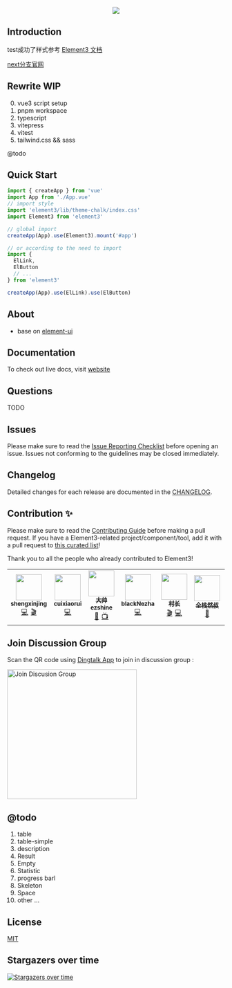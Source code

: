 <p align="center">
  <img src="https://cdn.jsdelivr.net/gh/shengxinjing/static/element3.svg">
</p>

## Introduction

test成功了样式参考 [Element3 文档](https://e3.shengxinjing.cn/#/component/button)

[next分支官网](https://element3.netlify.app/)

## Rewrite WIP

0. vue3 script setup
1. pnpm workspace
2. typescript
3. vitepress
4. vitest
5. tailwind.css && sass

@todo
## Quick Start 

```js
import { createApp } from 'vue'
import App from './App.vue'
// import style
import 'element3/lib/theme-chalk/index.css'
import Element3 from 'element3'

// global import
createApp(App).use(Element3).mount('#app')

// or according to the need to import
import {
  ElLink,
  ElButton
  // ...
} from 'element3'

createApp(App).use(ElLink).use(ElButton)
```

## About

- base on [element-ui](https://github.com/ElemeFE/element)

## Documentation

To check out live docs, visit [website](e3.shengxinjing.cn/)

## Questions

TODO

## Issues

Please make sure to read the [Issue Reporting Checklist](TODO) before opening an issue. Issues not conforming to the guidelines may be closed immediately.

## Changelog

Detailed changes for each release are documented in the [CHANGELOG](https://github.com/kkbjs/element3/blob/master/CHANGELOG.md).

## Contribution ✨

Please make sure to read the [Contributing Guide](https://juejin.im/post/6864462363039531022) before making a pull request. If you have a Element3-related project/component/tool, add it with a pull request to [this curated list](TODO)!

Thank you to all the people who already contributed to Element3!

<table><tr><td align="center"><a href="https://github.com/shengxinjing" target="_blank"><img src="https://sf6-ttcdn-tos.pstatp.com/img/user-avatar/232746a4fa00cc14150b1dec420018dd~120x256.image"  width="60" alt=""/><br /><sub><b>shengxinjing</b></sub></a><br /><a target="_blank" href="https://juejin.im/user/1556564194370270" title="Code" style="padding: 0 3px">💻</a><a target="_blank" href="https://space.bilibili.com/26995758" title="Code" style="padding: 0 3px">🎬</a></td><td align="center"><a href="https://github.com/cuixiaorui" target="_blank"><img src="https://user-gold-cdn.xitu.io/2019/12/8/16ee34c171e57baf?imageView2/1/w/180/h/180/q/85/format/webp/interlace/1"  width="60" alt=""/><br /><sub><b>cuixiaorui</b></sub></a><br /><a target="_blank" href="https://juejin.im/user/2101921961483374" title="Code" style="padding: 0 3px">💻</a></td><td align="center"><a href="https://juejin.im/user/2101921961483374" target="_blank"><img src="https://sf3-ttcdn-tos.pstatp.com/img/user-avatar/69ae92d51d8ba6b614b5509d9e43d84b~120x256.image"  width="60" alt=""/><br /><sub><b>大帅ezshine</b></sub></a><br /><a target="_blank" href="https://github.com/ezshine" title="Code" style="padding: 0 3px">🧩</a><a target="_blank" href="https://space.bilibili.com/422646817" title="Code" style="padding: 0 3px">📺</a></td><td align="center"><a href="https://juejin.im/user/3685218706268685" target="_blank"><img src="https://sf6-ttcdn-tos.pstatp.com/img/user-avatar/4ac8f0e26656e6270e8585ef1eb62090~120x256.image"  width="60" alt=""/><br /><sub><b>blackNezha</b></sub></a><br /><a target="_blank" href="https://juejin.im/user/3685218706268685" title="Code" style="padding: 0 3px">💻</a></td><td align="center"><a href="https://juejin.im/user/325111174926350" target="_blank"><img src="https://sf6-ttcdn-tos.pstatp.com/img/user-avatar/eabd8df63fd2eec8b312e8da2b335c21~120x256.image"  width="60" alt=""/><br /><sub><b>村长</b></sub></a><br /><a target="_blank" href="https://space.bilibili.com/480140591" title="Code" style="padding: 0 3px">🎬</a><a target="_blank" href="https://juejin.im/user/325111174926350" title="Code" style="padding: 0 3px">💻</a></td><td align="center"><a href="https://github.com/su37josephxia" target="_blank"><img src="https://avatars3.githubusercontent.com/u/9651900?s=460&u=a03f01f1ce8e0f056601dd8b8bc57ecdf2f9ff75&v=4"  width="60" alt=""/><br /><sub><b>全栈然叔</b></sub></a><br /><a target="_blank" href="https://juejin.im/user/1978776660216136" title="Code" style="padding: 0 3px">🚌</a></td><td align="center"><a href="https://github.com/ImJustAMan" target="_blank"><img src="https://sf3-ttcdn-tos.pstatp.com/img/user-avatar/1cbee2ff884b72a50a24b023d7c82286~120x256.image"  width="60" alt=""/><br /><sub><b>轩姐JustAMan</b></sub></a><br /><a target="_blank" href="https://juejin.im/user/3324538846452702" title="Code" style="padding: 0 3px">💻</a></td></tr><table>

## Join Discussion Group

Scan the QR code using [Dingtalk App](https://www.dingtalk.com/) to join in discussion group :

<img alt="Join Discusion Group" src="https://pic2.zhimg.com/50/v2-1442930ab968582ef6b959902ff71712_r.jpg" width="300">



## @todo
1. table
2. table-simple
3. description
4. Result
5. Empty
6. Statistic
7. progress barl
8. Skeleton
9. Space
10. other ...
## License

[MIT](http://opensource.org/licenses/MIT)




## Stargazers over time

[![Stargazers over time](https://starchart.cc/hug-sun/element3.svg)](https://starchart.cc/hug-sun/element3)

